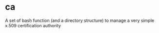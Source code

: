 ca
==

A set of bash function (and a directory structure) to manage a very simple x.509 certification authority
